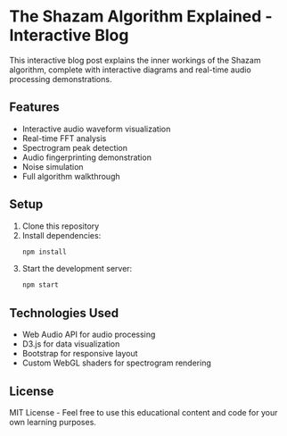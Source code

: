 # The Shazam Algorithm Explained - Interactive Blog

This interactive blog post explains the inner workings of the Shazam algorithm, complete with interactive diagrams and real-time audio processing demonstrations.

## Features

- Interactive audio waveform visualization
- Real-time FFT analysis
- Spectrogram peak detection
- Audio fingerprinting demonstration
- Noise simulation
- Full algorithm walkthrough

## Setup

1. Clone this repository
2. Install dependencies:
   ```bash
   npm install
   ```
3. Start the development server:
   ```bash
   npm start
   ```

## Technologies Used

- Web Audio API for audio processing
- D3.js for data visualization
- Bootstrap for responsive layout
- Custom WebGL shaders for spectrogram rendering

## License

MIT License - Feel free to use this educational content and code for your own learning purposes.

